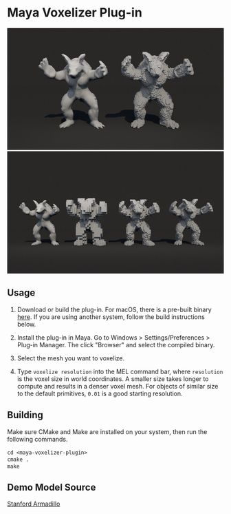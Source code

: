 # Maya Voxelizer Plug-in

![demo image](readme-resources/armadillo-simple-demo.jpg)
![demo image](readme-resources/armadillo-demo.jpg)

## Usage
1. Download or build the plug-in. For macOS, there is a pre-built binary [here](https://github.com/i-yam-jeremy/maya-retopo-plugin/releases/latest). If you are using another system, follow the build instructions below.

2. Install the plug-in in Maya. Go to Windows > Settings/Preferences > Plug-in Manager. The click "Browser" and select the compiled binary.

3. Select the mesh you want to voxelize.

4. Type `voxelize resolution` into the MEL command bar, where `resolution` is the voxel size in world coordinates. A smaller size takes longer to compute and results in a denser voxel mesh. For objects of similar size to the default primitives, `0.01` is a good starting resolution.
  
## Building

Make sure CMake and Make are installed on your system, then run the following commands.

```
cd <maya-voxelizer-plugin>
cmake .
make
``` 

## Demo Model Source
[Stanford Armadillo](https://graphics.stanford.edu/data/3Dscanrep/)
